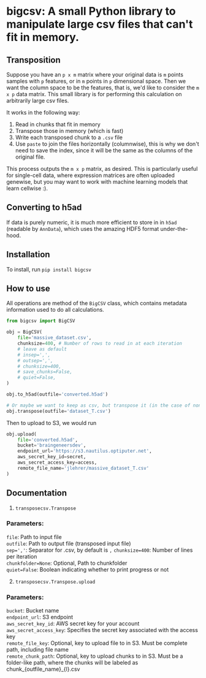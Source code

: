 # bigcsv: A small Python library to manipulate large csv files that can't fit in memory. 

## Transposition
Suppose you have an `p x m` matrix where your original data is `m` points samples with `p` features, or in `m` points in `p` dimensional space. Then we want the column space to be the features, that is, we'd like to consider the `m x p` data matrix. This small library is for performing this calculation on arbitrarily large csv files.

It works in the following way:
1. Read in chunks that fit in memory
2. Transpose those in memory (which is fast)
3. Write each transposed chunk to a `.csv` file
4. Use `paste` to join the files horizontally (columnwise), this is why we don't need to save the index, since it will be the same as the columns of the original file. 

This process outputs the `m x p` matrix, as desired. This is particularly useful for single-cell data, where expression matrices are often uploaded genewise, but you may want to work with machine learning models that learn cellwise :). 

## Converting to h5ad 
If data is purely numeric, it is much more efficient to store in in `h5ad` (readable by `AnnData`), which uses the amazing HDF5 format under-the-hood.

## Installation

To install, run `pip install bigcsv`

## How to use  
All operations are method of the `BigCSV` class, which contains metadata information used to do all calculations.

```python
from bigcsv import BigCSV

obj = BigCSV(
    file='massive_dataset.csv',
    chunksize=400, # Number of rows to read in at each iteration
    # leave as default
    # insep=',', 
    # outsep=',',
    # chunksize=400, 
    # save_chunks=False,
    # quiet=False,
)

obj.to_h5ad(outfile='converted.h5ad')

# Or maybe we want to keep as csv, but transpose it (in the case of non-numerical data)
obj.transpose(outfile='dataset_T.csv')
```

Then to upload to S3, we would run 
```python
obj.upload(
    file='converted.h5ad',
    bucket='braingeneersdev',
    endpoint_url='https://s3.nautilus.optiputer.net',
    aws_secret_key_id=secret,
    aws_secret_access_key=access,
    remote_file_name='jlehrer/massive_dataset_T.csv'
)
```

## Documentation
1. `transposecsv.Transpose`  
### Parameters:  
`file`: Path to input file   
`outfile`: Path to output file (transposed input file)  
`sep=','`: Separator for .csv, by default is `,`
`chunksize=400`: Number of lines per iteration  
`chunkfolder=None`: Optional, Path to chunkfolder  
`quiet=False`: Boolean indicating whether to print progress or not

2. `transposecsv.Transpose.upload`  
### Parameters:  
`bucket`: Bucket name  
`endpoint_url`: S3 endpoint  
`aws_secret_key_id`: AWS secret key for your account   
`aws_secret_access_key`: Specifies the secret key associated with the access key  
`remote_file_key`: Optional, key to upload file to in S3. Must be complete path, including file name   
`remote_chunk_path`: Optional, key to upload chunks to in S3. Must be a folder-like path, where the chunks will be labeled as chunk_{outfile_name}_{l}.csv  
